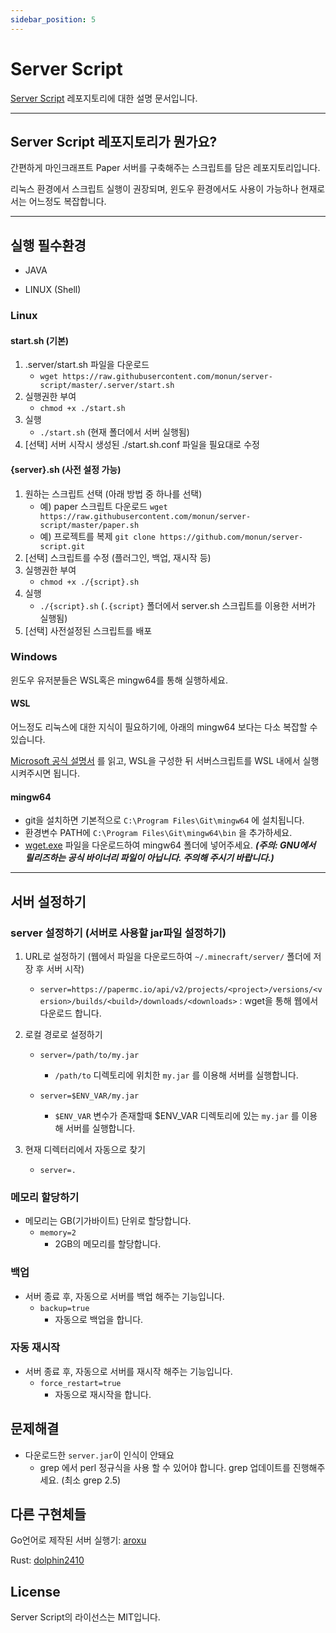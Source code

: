 ```yaml
---
sidebar_position: 5
---
```


# Server Script

[Server Script](https://github.com/monun/server-script) 레포지토리에 대한 설명 문서입니다.

---

## Server Script 레포지토리가 뭔가요?

간편하게 마인크래프트 Paper 서버를 구축해주는 스크립트를 담은 레포지토리입니다.

리눅스 환경에서 스크립트 실행이 권장되며, 윈도우 환경에서도 사용이 가능하나 현재로서는 어느정도 복잡합니다.

---

## 실행 필수환경

- JAVA

- LINUX (Shell)

### Linux

#### start.sh (기본)

1. .server/start.sh 파일을 다운로드
   * `wget https://raw.githubusercontent.com/monun/server-script/master/.server/start.sh`
2. 실행권한 부여
   * `chmod +x ./start.sh`
3. 실행 
   * `./start.sh` (현재 폴더에서 서버 실행됨)
4. [선택] 서버 시작시 생성된 ./start.sh.conf 파일을 필요대로 수정

#### {server}.sh (사전 설정 가능)

1. 원하는 스크립트 선택 (아래 방법 중 하나를 선택)
   * 예) paper 스크립트 다운로드 `wget https://raw.githubusercontent.com/monun/server-script/master/paper.sh`
   * 예) 프로젝트를 복제 `git clone https://github.com/monun/server-script.git`
2. [선택] 스크립트를 수정 (플러그인, 백업, 재시작 등)
3. 실행권한 부여
   * `chmod +x ./{script}.sh`
4. 실행
   * `./{script}.sh` (`.{script}` 폴더에서 server.sh 스크립트를 이용한 서버가 실행됨)
5. [선택] 사전설정된 스크립트를 배포

### Windows

윈도우 유저분들은 WSL혹은 mingw64를 통해 실행하세요.

#### WSL

어느정도 리눅스에 대한 지식이 필요하기에, 아래의 mingw64 보다는 다소 복잡할 수 있습니다.

[Microsoft 공식 설명서](https://docs.microsoft.com/ko-kr/windows/wsl/install-win10) 를 읽고, WSL을 구성한 뒤 서버스크립트를 WSL 내에서 실행시켜주시면 됩니다.

#### mingw64

* git을 설치하면 기본적으로 `C:\Program Files\Git\mingw64` 에 설치됩니다.
* 환경변수 PATH에 `C:\Program Files\Git\mingw64\bin` 을 추가하세요.
* [wget.exe](https://eternallybored.org/misc/wget/) 파일을 다운로드하여 mingw64 폴더에 넣어주세요. ***(주의: GNU에서 릴리즈하는 공식 바이너리 파일이 아닙니다. 주의해 주시기 바랍니다.)***

---

## 서버 설정하기
### server 설정하기 (서버로 사용할 jar파일 설정하기)

1. URL로 설정하기 (웹에서 파일을 다운로드하여 `~/.minecraft/server/` 폴더에 저장 후 서버 시작)
   * `server=https://papermc.io/api/v2/projects/<project>/versions/<version>/builds/<build>/downloads/<downloads>` : wget을 통해 웹에서 다운로드 합니다.

2. 로컬 경로로 설정하기
   * `server=/path/to/my.jar`
     * `/path/to` 디렉토리에 위치한 `my.jar` 를 이용해 서버를 실행합니다.
   
   * `server=$ENV_VAR/my.jar`
     * `$ENV_VAR` 변수가 존재할때 $ENV_VAR 디렉토리에 있는 `my.jar` 를 이용해 서버를 실행합니다. 

3. 현재 디렉터리에서 자동으로 찾기
   * `server=.`

### 메모리 할당하기
* 메모리는 GB(기가바이트) 단위로 할당합니다.
   * `memory=2`
      * 2GB의 메모리를 할당합니다.

### 백업
* 서버 종료 후, 자동으로 서버를 백업 해주는 기능입니다.
   * `backup=true`
      * 자동으로 백업을 합니다.

### 자동 재시작
* 서버 종료 후, 자동으로 서버를 재시작 해주는 기능입니다.
   * `force_restart=true`
      * 자동으로 재시작을 합니다.

## 문제해결

* 다운로드한 `server.jar`이 인식이 안돼요
  * grep 에서 perl 정규식을 사용 할 수 있어야 합니다. grep 업데이트를 진행해주세요. (최소 grep 2.5)

## 다른 구현체들

Go언어로 제작된 서버 실행기: [aroxu](https://github.com/aroxu/server-script)

Rust: [dolphin2410](https://github.com/dolphin2410/server-script)

## License
Server Script의 라이선스는 MIT입니다.
